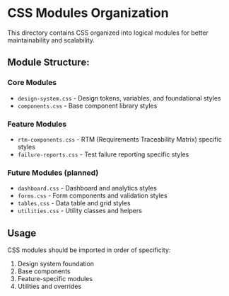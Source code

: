# CSS Modules Organization

This directory contains CSS organized into logical modules for better maintainability and scalability.

## Module Structure:

### Core Modules
- `design-system.css` - Design tokens, variables, and foundational styles
- `components.css` - Base component library styles

### Feature Modules
- `rtm-components.css` - RTM (Requirements Traceability Matrix) specific styles
- `failure-reports.css` - Test failure reporting specific styles

### Future Modules (planned)
- `dashboard.css` - Dashboard and analytics styles
- `forms.css` - Form components and validation styles
- `tables.css` - Data table and grid styles
- `utilities.css` - Utility classes and helpers

## Usage

CSS modules should be imported in order of specificity:
1. Design system foundation
2. Base components
3. Feature-specific modules
4. Utilities and overrides
